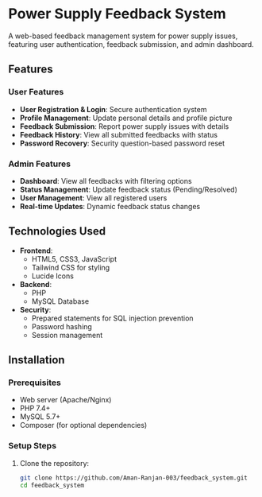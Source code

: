 # Power Supply Feedback System

A web-based feedback management system for power supply issues, featuring user authentication, feedback submission, and admin dashboard.

## Features

### User Features
- **User Registration & Login**: Secure authentication system
- **Profile Management**: Update personal details and profile picture
- **Feedback Submission**: Report power supply issues with details
- **Feedback History**: View all submitted feedbacks with status
- **Password Recovery**: Security question-based password reset

### Admin Features
- **Dashboard**: View all feedbacks with filtering options
- **Status Management**: Update feedback status (Pending/Resolved)
- **User Management**: View all registered users
- **Real-time Updates**: Dynamic feedback status changes

## Technologies Used

- **Frontend**: 
  - HTML5, CSS3, JavaScript
  - Tailwind CSS for styling
  - Lucide Icons
- **Backend**:
  - PHP
  - MySQL Database
- **Security**:
  - Prepared statements for SQL injection prevention
  - Password hashing
  - Session management

## Installation

### Prerequisites
- Web server (Apache/Nginx)
- PHP 7.4+
- MySQL 5.7+
- Composer (for optional dependencies)

### Setup Steps

1. Clone the repository:
   ```bash
   git clone https://github.com/Aman-Ranjan-003/feedback_system.git
   cd feedback_system
